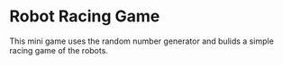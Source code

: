 # Robot Racing Game

This mini game uses the random number generator and bulids a simple racing game of the robots.